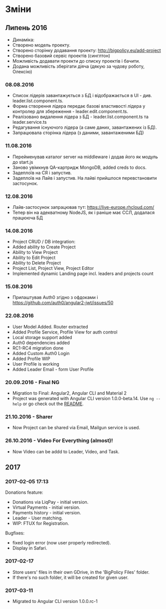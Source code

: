 # Зміни

## Липень 2016

 * Динаміка:
 * Створено модель проекту.
 * Створено сторінку додавання проекту: http://bigpolicy.eu/add-project
 * Створено базовий сервіс проектів (синглтон)
 * Можливість додавати проекти до списку проектів і бачити.
 * Додана можливість зберігати діяча (дякую за чудову роботу, Олексію)

### 08.08.2016

 * Список лідерів завантажується з БД і відображається в UI - див. leader.list.component.ts.
 * Форма створення лідера передає базові властивості лідера у контролер для збереження - leader.edit.component.ts.
 * Реалізовано видалення лідера з БД - leader.list.component.ts та leader.service.ts
 * Редагування існуючого лідера (а саме даних, завантажених із БД).
 * Запрацювала сторінка лідера (з даними, завантаженими БД)

### 11.08.2016

 * Перейменував каталог server на middleware і додав його як модуль до start.js
 * Заново увімкнув QA-картридж MongoDB, added creds to docs.
 * Задеплоїв на СЯ і запустив.
 * Задеплоїв на Лайв і запустив. На лайві прийшлося перевстановити застосунок.

### 12.08.2016

 * Лайв-застосунок запрацював тут: https://live-europe.rhcloud.com/
 * Тепер він на адекватному NodeJS, як і раніше має ССЛ, додалася працююча БД

### 14.08.2016

 * Project CRUD / DB integration:
 * Added ability to Create Project
 * Ability to View Project
 * Ability to Edit Project
 * Ability to Delete Project
 * Project List, Project View, Project Editor
 * Implemented dynamic Landing page incl. leaders and projects count

### 15.08.2016

 * Прилаштував Auth0 згідно з офдоками і https://github.com/auth0/angular2-jwt/issues/50

### 22.08.2016

 * User Model Added. Router extracted
 * Added Profile Service, Profile View for auth control
 * Local storage support added
 * Auth0 dependencies added
 * RC1-RC4 migration done
 * Added Custom Auth0 Login
 * Added Profile WIP
 * User Profile is working
 * Added Leader Email - form User Profile

### 20.09.2016 - Final NG

 * Migration to Final: Angular2, Angular CLI and Material 2
 * Project was generated with Angular CLI version 1.0.0-beta.14. Use `ng --help` or go check out the [README](https://github.com/angular/angular-cli/blob/master/README.md).

### 21.10.2016 - Sharer

 * Now Project can be shared via Email, Mailgun service is used.

### 26.10.2016 - Video For Everything (almost)!

 * Now Video can be addd to Leader, Video, and Task.

## 2017

### 2017-02-05 17:13

Donations feature:

 * Donations via LiqPay - initial version.
 * Virtual Payments - initial version.
 * Payments history - initial version.
 * Leader - User matching.
 * WIP: FTUX for Registration.

Bugfixes:

 * fixed login error (now user properly redirected).
 * Display in Safari.

### 2017-02-17

 * Store users' files in their own GDrive, in the 'BigPolicy Files' folder.
 * If there's no such folder, it will be created for given user.

### 2017-03-11

 * Migrated to Angular CLI version 1.0.0.rc-1
